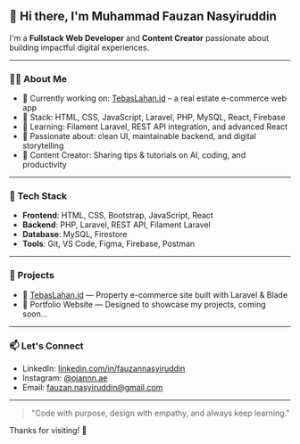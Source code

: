 ## 👋 Hi there, I'm Muhammad Fauzan Nasyiruddin

I'm a **Fullstack Web Developer** and **Content Creator** passionate about building impactful digital experiences.

---

### 👨‍💻 About Me

* 🔭 Currently working on: [TebasLahan.id](https://tebaslahan.id/) – a real estate e-commerce web app
* 💼 Stack: HTML, CSS, JavaScript, Laravel, PHP, MySQL, React, Firebase
* 🌱 Learning: Filament Laravel, REST API integration, and advanced React
* 🎯 Passionate about: clean UI, maintainable backend, and digital storytelling
* 📸 Content Creator: Sharing tips & tutorials on AI, coding, and productivity

---

### 🚀 Tech Stack

* **Frontend**: HTML, CSS, Bootstrap, JavaScript, React
* **Backend**: PHP, Laravel, REST API, Filament Laravel
* **Database**: MySQL, Firestore
* **Tools**: Git, VS Code, Figma, Firebase, Postman

---

### 📂 Projects

* 🏡 [TebasLahan.id](https://tebaslahan.id) — Property e-commerce site built with Laravel & Blade
* 📸 Portfolio Website — Designed to showcase my projects, coming soon...

---

### 📫 Let's Connect

* LinkedIn: [linkedin.com/in/fauzannasyiruddin](https://linkedin.com/in/fauzannasyiruddin)
* Instagram: [@ojannn.ae](https://instagram.com/ojannn.ae)
* Email: [fauzan.nasyiruddin@gmail.com](mailto:fauzan.nasyiruddin@gmail.com)

---

> "Code with purpose, design with empathy, and always keep learning."

Thanks for visiting! 🙌
